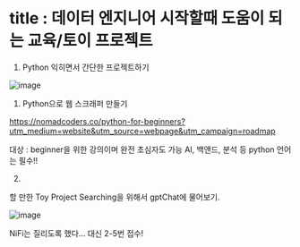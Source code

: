 
# title : 데이터 엔지니어 시작할때 도움이 되는 교육/토이 프로젝트


1. Python 익히면서 간단한 프로젝트하기

![image](https://user-images.githubusercontent.com/81350993/210910085-14644b84-0bbb-4821-995f-777b68738d3c.png)

1) Python으로 웹 스크래퍼 만들기

https://nomadcoders.co/python-for-beginners?utm_medium=website&utm_source=webpage&utm_campaign=roadmap

대상 : beginner을 위한 강의이며 완전 초심자도 가능
AI, 백앤드, 분석 등 python 언어는 필수!! 



2.

할 만한 Toy Project Searching을 위해서 gptChat에 물어보기.

![image](https://user-images.githubusercontent.com/81350993/210908736-d9b5f2f6-8196-46f2-8c50-645966dd435f.png)

NiFi는 질리도록 했다...  대신 2-5번 접수!



